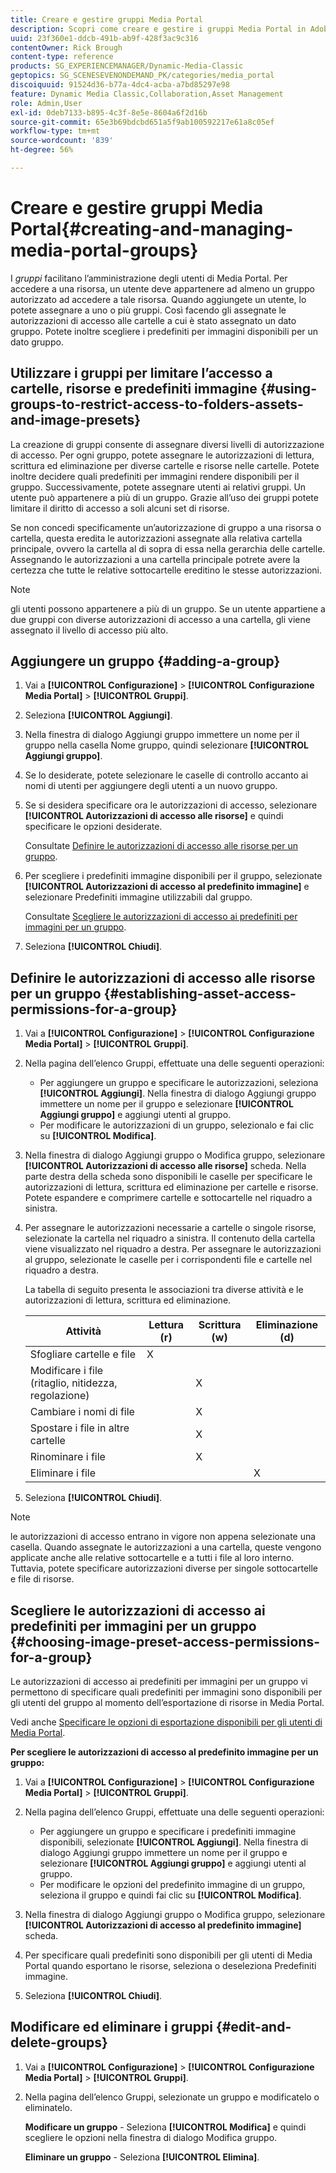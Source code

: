 ```yaml
---
title: Creare e gestire gruppi Media Portal
description: Scopri come creare e gestire i gruppi Media Portal in Adobe Dynamic Media Classic.
uuid: 23f360e1-ddcb-491b-ab9f-428f3ac9c316
contentOwner: Rick Brough
content-type: reference
products: SG_EXPERIENCEMANAGER/Dynamic-Media-Classic
geptopics: SG_SCENESEVENONDEMAND_PK/categories/media_portal
discoiquuid: 91524d36-b77a-4dc4-acba-a7bd85297e98
feature: Dynamic Media Classic,Collaboration,Asset Management
role: Admin,User
exl-id: 0deb7133-b895-4c3f-8e5e-8604a6f2d16b
source-git-commit: 65e3b69bdcbd651a5f9ab100592217e61a8c05ef
workflow-type: tm+mt
source-wordcount: '839'
ht-degree: 56%

---
```


# Creare e gestire gruppi Media Portal{#creating-and-managing-media-portal-groups}

I *gruppi* facilitano l’amministrazione degli utenti di Media Portal. Per accedere a una risorsa, un utente deve appartenere ad almeno un gruppo autorizzato ad accedere a tale risorsa. Quando aggiungete un utente, lo potete assegnare a uno o più gruppi. Così facendo gli assegnate le autorizzazioni di accesso alle cartelle a cui è stato assegnato un dato gruppo. Potete inoltre scegliere i predefiniti per immagini disponibili per un dato gruppo.

## Utilizzare i gruppi per limitare l’accesso a cartelle, risorse e predefiniti immagine {#using-groups-to-restrict-access-to-folders-assets-and-image-presets}

La creazione di gruppi consente di assegnare diversi livelli di autorizzazione di accesso. Per ogni gruppo, potete assegnare le autorizzazioni di lettura, scrittura ed eliminazione per diverse cartelle e risorse nelle cartelle. Potete inoltre decidere quali predefiniti per immagini rendere disponibili per il gruppo. Successivamente, potete assegnare utenti ai relativi gruppi. Un utente può appartenere a più di un gruppo. Grazie all’uso dei gruppi potete limitare il diritto di accesso a soli alcuni set di risorse.

Se non concedi specificamente un’autorizzazione di gruppo a una risorsa o cartella, questa eredita le autorizzazioni assegnate alla relativa cartella principale, ovvero la cartella al di sopra di essa nella gerarchia delle cartelle. Assegnando le autorizzazioni a una cartella principale potrete avere la certezza che tutte le relative sottocartelle ereditino le stesse autorizzazioni.

>[!NOTE]
>
>gli utenti possono appartenere a più di un gruppo. Se un utente appartiene a due gruppi con diverse autorizzazioni di accesso a una cartella, gli viene assegnato il livello di accesso più alto.

## Aggiungere un gruppo {#adding-a-group}

1. Vai a **[!UICONTROL Configurazione]** > **[!UICONTROL Configurazione Media Portal]** > **[!UICONTROL Gruppi]**.
1. Seleziona **[!UICONTROL Aggiungi]**.
1. Nella finestra di dialogo Aggiungi gruppo immettere un nome per il gruppo nella casella Nome gruppo, quindi selezionare **[!UICONTROL Aggiungi gruppo]**.
1. Se lo desiderate, potete selezionare le caselle di controllo accanto ai nomi di utenti per aggiungere degli utenti a un nuovo gruppo.
1. Se si desidera specificare ora le autorizzazioni di accesso, selezionare **[!UICONTROL Autorizzazioni di accesso alle risorse]** e quindi specificare le opzioni desiderate.

   Consultate [Definire le autorizzazioni di accesso alle risorse per un gruppo](creating-media-portal-groups.md#establishing_asset_access_permissions_for_a_group).

1. Per scegliere i predefiniti immagine disponibili per il gruppo, selezionate **[!UICONTROL Autorizzazioni di accesso al predefinito immagine]** e selezionare Predefiniti immagine utilizzabili dal gruppo.

   Consultate [Scegliere le autorizzazioni di accesso ai predefiniti per immagini per un gruppo](creating-media-portal-groups.md#choosing_image_preset_access_permissions_for_a_group).

1. Seleziona **[!UICONTROL Chiudi]**.

## Definire le autorizzazioni di accesso alle risorse per un gruppo {#establishing-asset-access-permissions-for-a-group}

1. Vai a **[!UICONTROL Configurazione]** > **[!UICONTROL Configurazione Media Portal]** > **[!UICONTROL Gruppi]**.
1. Nella pagina dell’elenco Gruppi, effettuate una delle seguenti operazioni:

   * Per aggiungere un gruppo e specificare le autorizzazioni, seleziona **[!UICONTROL Aggiungi]**. Nella finestra di dialogo Aggiungi gruppo immettere un nome per il gruppo e selezionare **[!UICONTROL Aggiungi gruppo]** e aggiungi utenti al gruppo.
   * Per modificare le autorizzazioni di un gruppo, selezionalo e fai clic su **[!UICONTROL Modifica]**.

1. Nella finestra di dialogo Aggiungi gruppo o Modifica gruppo, selezionare **[!UICONTROL Autorizzazioni di accesso alle risorse]** scheda. Nella parte destra della scheda sono disponibili le caselle per specificare le autorizzazioni di lettura, scrittura ed eliminazione per cartelle e risorse. Potete espandere e comprimere cartelle e sottocartelle nel riquadro a sinistra.
1. Per assegnare le autorizzazioni necessarie a cartelle o singole risorse, selezionate la cartella nel riquadro a sinistra. Il contenuto della cartella viene visualizzato nel riquadro a destra. Per assegnare le autorizzazioni al gruppo, selezionate le caselle per i corrispondenti file e cartelle nel riquadro a destra.

   La tabella di seguito presenta le associazioni tra diverse attività e le autorizzazioni di lettura, scrittura ed eliminazione.

   | Attività | Lettura (r) | Scrittura (w) | Eliminazione (d) |
   | --- | --- | --- | --- |
   | Sfogliare cartelle e file | X |  |  |
   | Modificare i file (ritaglio, nitidezza, regolazione) |  | X |  |
   | Cambiare i nomi di file |  | X |  |
   | Spostare i file in altre cartelle |  | X |  |
   | Rinominare i file |  | X |  |
   | Eliminare i file |  |  | X |

1. Seleziona **[!UICONTROL Chiudi]**.

>[!NOTE]
>
>le autorizzazioni di accesso entrano in vigore non appena selezionate una casella. Quando assegnate le autorizzazioni a una cartella, queste vengono applicate anche alle relative sottocartelle e a tutti i file al loro interno. Tuttavia, potete specificare autorizzazioni diverse per singole sottocartelle e file di risorse.

## Scegliere le autorizzazioni di accesso ai predefiniti per immagini per un gruppo {#choosing-image-preset-access-permissions-for-a-group}

Le autorizzazioni di accesso ai predefiniti per immagini per un gruppo vi permettono di specificare quali predefiniti per immagini sono disponibili per gli utenti del gruppo al momento dell’esportazione di risorse in Media Portal.

Vedi anche [Specificare le opzioni di esportazione disponibili per gli utenti di Media Portal](specifying-export-options-available-media.md#specifying_export_options_available_to_media_portal_users).

**Per scegliere le autorizzazioni di accesso al predefinito immagine per un gruppo:**

1. Vai a **[!UICONTROL Configurazione]** > **[!UICONTROL Configurazione Media Portal]** > **[!UICONTROL Gruppi]**.
1. Nella pagina dell’elenco Gruppi, effettuate una delle seguenti operazioni:

   * Per aggiungere un gruppo e specificare i predefiniti immagine disponibili, selezionate **[!UICONTROL Aggiungi]**. Nella finestra di dialogo Aggiungi gruppo immettere un nome per il gruppo e selezionare **[!UICONTROL Aggiungi gruppo]** e aggiungi utenti al gruppo.
   * Per modificare le opzioni del predefinito immagine di un gruppo, seleziona il gruppo e quindi fai clic su **[!UICONTROL Modifica]**.

1. Nella finestra di dialogo Aggiungi gruppo o Modifica gruppo, selezionare **[!UICONTROL Autorizzazioni di accesso al predefinito immagine]** scheda.
1. Per specificare quali predefiniti sono disponibili per gli utenti di Media Portal quando esportano le risorse, seleziona o deseleziona Predefiniti immagine.
1. Seleziona **[!UICONTROL Chiudi]**.

## Modificare ed eliminare i gruppi {#edit-and-delete-groups}

1. Vai a **[!UICONTROL Configurazione]** > **[!UICONTROL Configurazione Media Portal]** > **[!UICONTROL Gruppi]**.
1. Nella pagina dell’elenco Gruppi, selezionate un gruppo e modificatelo o eliminatelo.

   **Modificare un gruppo** - Seleziona **[!UICONTROL Modifica]** e quindi scegliere le opzioni nella finestra di dialogo Modifica gruppo.

   **Eliminare un gruppo** - Seleziona **[!UICONTROL Elimina]**.
